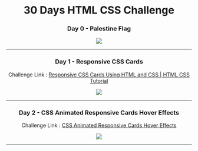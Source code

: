 <div align="center">
    
# 30 Days HTML CSS Challenge

### Day 0 -  Palestine Flag

<img src="https://github.com/AhmedMohamedAbdelaty/30-Days-HTML-CSS-Challenge/assets/73834838/e5312224-e1d2-4cb7-ab38-59b5033e2d30" style="text-align:center"/>

----

### Day 1 - Responsive CSS Cards

Challenge Link : [Responsive CSS Cards Using HTML and CSS | HTML CSS Tutorial](https://youtu.be/0gyDGZmvTSA?list=PLUYs5M6kem7kFZhEbhZKnoW2H7Gif3P01)

<div style="text-align:center">
    <img src="https://github.com/AhmedMohamedAbdelaty/30-Days-HTML-CSS-Challenge/assets/73834838/2d14951c-1487-4d1a-9065-3181fda53ecc"/>
</div>

----

### Day 2 - CSS Animated Responsive Cards Hover Effects

Challenge Link : [CSS Animated Responsive Cards Hover Effects](https://youtu.be/2ipVafDw2ss?list=PLt_IGynSbKXCKNXtapI1IfNN-WI1UBVnX)

<div style="text-align:center">
    <img src="https://github.com/AhmedMohamedAbdelaty/30-Days-HTML-CSS-Challenge/assets/73834838/e90efcfd-3409-4064-8749-4618110124ba" style="margin: auto"/>
</div>

----


</div>
